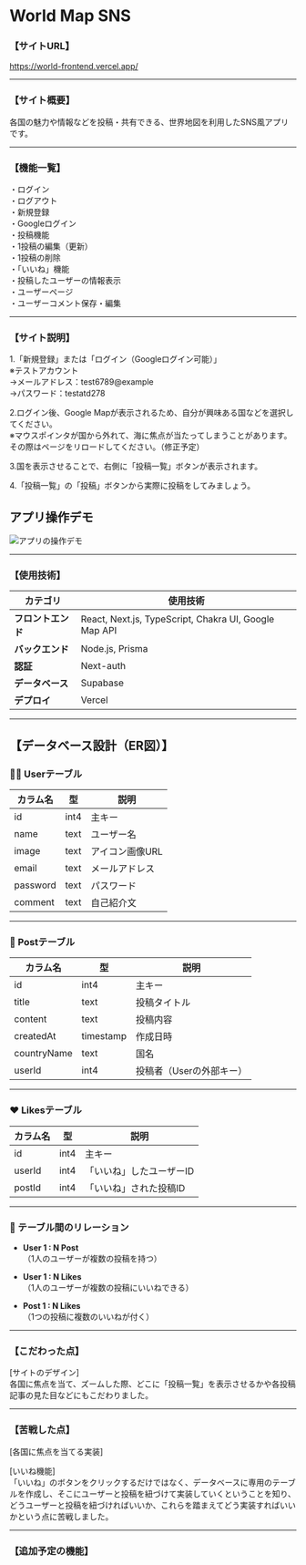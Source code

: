 # World Map SNS

### 【サイトURL】  
https://world-frontend.vercel.app/

---

### 【サイト概要】
各国の魅力や情報などを投稿・共有できる、世界地図を利用したSNS風アプリです。

---

### 【機能一覧】  
・ログイン  
・ログアウト  
・新規登録  
・Googleログイン  
・投稿機能  
・1投稿の編集（更新）  
・1投稿の削除  
・「いいね」機能  
・投稿したユーザーの情報表示  
・ユーザーページ  
・ユーザーコメント保存・編集  

---

### 【サイト説明】
1.「新規登録」または「ログイン（Googleログイン可能）」  
※テストアカウント  
  →メールアドレス：test6789@example  
  →パスワード：testatd278  
 
2.ログイン後、Google Mapが表示されるため、自分が興味ある国などを選択してください。  
※マウスポインタが国から外れて、海に焦点が当たってしまうことがあります。その際はページをリロードしてください。（修正予定）

3.国を表示させることで、右側に「投稿一覧」ボタンが表示されます。

4.「投稿一覧」の「投稿」ボタンから実際に投稿をしてみましょう。

## アプリ操作デモ

![アプリの操作デモ](./output.gif)

---

### 【使用技術】  
| カテゴリ       | 使用技術            |
|---------------|----------------------|
| **フロントエンド** | React, Next.js, TypeScript, Chakra UI, Google Map API |
| **バックエンド**   | Node.js, Prisma      |
| **認証**         | Next-auth             |
| **データベース**   | Supabase             |
| **デプロイ**     | Vercel               |

---

## 【データベース設計（ER図）】

### 🧑‍💻 Userテーブル

| カラム名  | 型     | 説明         |
|-----------|--------|--------------|
| id        | int4   | 主キー       |
| name      | text   | ユーザー名   |
| image     | text   | アイコン画像URL |
| email     | text   | メールアドレス |
| password  | text   | パスワード   |
| comment   | text   | 自己紹介文   |

---

### 📝 Postテーブル

| カラム名     | 型       | 説明                  |
|--------------|----------|-----------------------|
| id           | int4     | 主キー                |
| title        | text     | 投稿タイトル          |
| content      | text     | 投稿内容              |
| createdAt    | timestamp| 作成日時              |
| countryName  | text     | 国名                  |
| userId       | int4     | 投稿者（Userの外部キー）|

---

### ❤️ Likesテーブル

| カラム名 | 型   | 説明                      |
|----------|------|---------------------------|
| id       | int4 | 主キー                    |
| userId   | int4 | 「いいね」したユーザーID  |
| postId   | int4 | 「いいね」された投稿ID    |

---

### 🔗 テーブル間のリレーション

- **User 1 : N Post**  
  （1人のユーザーが複数の投稿を持つ）

- **User 1 : N Likes**  
  （1人のユーザーが複数の投稿にいいねできる）

- **Post 1 : N Likes**  
  （1つの投稿に複数のいいねが付く）

---

### 【こだわった点】
[サイトのデザイン]  
各国に焦点を当て、ズームした際、どこに「投稿一覧」を表示させるかや各投稿記事の見た目などにもこだわりました。

---

### 【苦戦した点】
[各国に焦点を当てる実装]  


[いいね機能]  
「いいね」のボタンをクリックするだけではなく、データベースに専用のテーブルを作成し、そこにユーザーと投稿を紐づけて実装していくということを知り、どうユーザーと投稿を紐づければいいか、これらを踏まえてどう実装すればいいかという点に苦戦しました。


---

### 【追加予定の機能】
